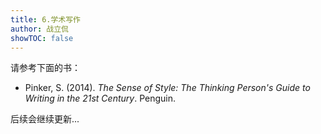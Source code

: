 ```yaml
---
title: 6.学术写作
author: 战立侃
showTOC: false
---
```


请参考下面的书：

- Pinker, S. (2014). *The Sense of Style: The Thinking Person's Guide to Writing in the 21st Century*. Penguin. 

后续会继续更新...